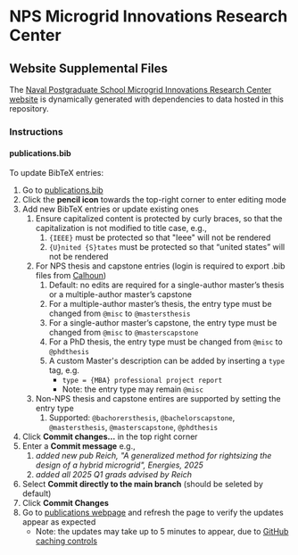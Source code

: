 # NPS Microgrid Innovations Research Center
## Website Supplemental Files

The [Naval Postgraduate School Microgrid Innovations Research Center website](https://microgrid.nps.edu/) is dynamically generated with dependencies to data hosted in this repository.

### Instructions

#### publications.bib

To update BibTeX entries:

1. Go to [publications.bib](./publications.bib)
1. Click the **pencil icon** towards the top-right corner to enter editing mode
1. Add new BibTeX entries or update existing ones
    1. Ensure capitalized content is protected by curly braces, so that the capitalization is not modified to title case, e.g.,
        1. `{IEEE}` must be protected so that "Ieee" will not be rendered
        1. `{U}nited {S}tates` must be protected so that “united states” will not be rendered
    1. For NPS thesis and capstone entries (login is required to export .bib files from [Calhoun](https://calhoun.nps.edu/home))
        1. Default: no edits are required for a single-author master’s thesis or a multiple-author master’s capstone
        1. For a multiple-author master’s thesis, the entry type must be changed from `@misc` to `@mastersthesis`
        1. For a single-author master’s capstone, the entry type must be changed from `@misc` to `@masterscapstone`
        1. For a PhD thesis, the entry type must be changed from `@misc` to `@phdthesis`
        1. A custom Master's description can be added by inserting a `type` tag, e.g.
            - `type = {MBA} professional project report`
            - Note: the entry type may remain `@misc`
    1. Non-NPS thesis and capstone entires are supported by setting the entry type
        1. Supported: `@bachorersthesis`, `@bachelorscapstone`, `@mastersthesis`, `@masterscapstone`, `@phdthesis`
1. Click **Commit changes...** in the top right corner
1. Enter a **Commit message** e.g.,
    1. *added new pub Reich, "A generalized method for rightsizing the design of a hybrid microgrid", Energies, 2025*
    1. *added all 2025 Q1 grads advised by Reich*
1. Select **Commit directly to the main branch** (should be seleted by default)
1. Click **Commit Changes**
1. Go to [publications webpage](https://microgrid.nps.edu/publications.html) and refresh the page to verify the updates appear as expected
    - Note: the updates may take up to 5 minutes to appear, due to [GitHub caching controls](https://stackoverflow.com/questions/46551413/github-not-update-raw-after-commit)
